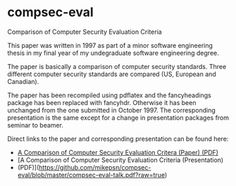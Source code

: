 compsec-eval
============

Comparison of Computer Security Evaluation Criteria

This paper was written in 1997 as part of a minor software engineering thesis
in my final year of my undegraduate software engineering degree.

The paper is basically a comparison of computer security standards. 
Three different computer security standards are compared (US, European and
Canadian). 

The paper has been recompiled using pdflatex and the fancyheadings package has
been replaced with fancyhdr. Otherwise it has been unchanged from the one
submitted in October 1997. The corresponding presentation is the same except
for a change in presentation packages from seminar to beamer.

Direct links to the paper and corresponding presentation can be found here:

* [A Comparison of Computer Security Evaluation Critera (Paper) (PDF)](https://github.com/mikepsn/compsec-eval/blob/master/thesis.pdf?raw=true) 
* [A Comparison of Computer Security Evaluation Criteria (Presentation)
* (PDF)](https://github.com/mikepsn/compsec-eval/blob/master/compsec-eval-talk.pdf?raw=true)

